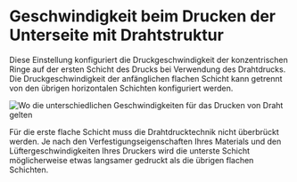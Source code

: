 Geschwindigkeit beim Drucken der Unterseite mit Drahtstruktur
====
Diese Einstellung konfiguriert die Druckgeschwindigkeit der konzentrischen Ringe auf der ersten Schicht des Drucks bei Verwendung des Drahtdrucks. Die Druckgeschwindigkeit der anfänglichen flachen Schicht kann getrennt von den übrigen horizontalen Schichten konfiguriert werden.

![Wo die unterschiedlichen Geschwindigkeiten für das Drucken von Draht gelten](../../../articles/images/wireframe_printspeed.svg)

Für die erste flache Schicht muss die Drahtdrucktechnik nicht überbrückt werden. Je nach den Verfestigungseigenschaften Ihres Materials und den Lüftergeschwindigkeiten Ihres Druckers wird die unterste Schicht möglicherweise etwas langsamer gedruckt als die übrigen flachen Schichten.